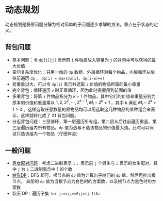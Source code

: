 # 动态规划

动态规划是将原问题分解为相对简单的子问题逐步求解的方法，重点在于状态的定义。

## 背包问题

- 基本问题：令 `dp[i][j]` 表示前 `i` 件物品放入容量为 `j` 的背包中可以获得的最大价值
- 空间复杂度优化：只用一维的 `dp` 数组，外层循环对每个物品，内层循环从后往前遍历 `dp` ， `dp[i] = max(dp[i], dp[i-w]+v)`
- 若重量过大，可以令 `dp[i]` 表示共选取 `i` 价值的物品所需的最小重量
- 完全背包：循环遍历 `v` 时正着循环，因为此时需要用到前面的值
- 多重背包：将第 `i` 件物品拆分为 $k+1$ 件物品，其中它们的价值和重量分别为原本的价值和重量乘以 $1, 2, 2^2, \cdots, 2^{k-1}, M_i-2^k+1$ ，其中 $k$ 满足 $M_i-2^k+1 > 0$ 。这样选取任意数量的原物品均可以用选取这几种物品的某种组合来表示，这样就转化成了 01 背包问题。
- 分组背包问题：三层循环，第一层遍历所有组，第二层从后往前遍历重量，第三层遍历组内所有物品，`dp` 值为选与不选该物品的价值最大值。此时可以保证只选该组内一个物品（仔细体会）

## 一般问题

- [男女配对问题](https://atcoder.jp/contests/dp/tasks/dp_o)：考虑二进制表示 `i` ，表示前 `j` 个男生与 `i` 表示的女生配对，其中 `j` 为 `i` 二进制表示中 1 的个数
- [树形DP](https://atcoder.jp/contests/dp/tasks/dp_p)：DFS 即可。根节点的 `dp` 值为计算出子树们的 `dp` 值，然后再推出根节点。 典型的 `dp` 值为当根节点为白色时的方案数，以及根节点为黑色时的方案数
- 状压 DP：遍历子集 `for j:=i;j>=0;j=(j-1)&i`